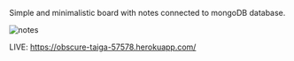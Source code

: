 Simple and minimalistic board with notes connected to mongoDB database.

![notes](https://user-images.githubusercontent.com/42715741/52966314-3dbf1a00-33a7-11e9-8082-d660bc13e4f9.png)

LIVE: https://obscure-taiga-57578.herokuapp.com/


